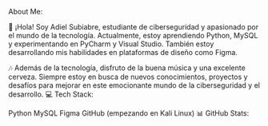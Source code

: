 About Me:

👋 ¡Hola! Soy Adiel Subiabre, estudiante de ciberseguridad y apasionado por el mundo de la tecnología. Actualmente, estoy aprendiendo Python, MySQL y experimentando en PyCharm y Visual Studio. También estoy desarrollando mis habilidades en plataformas de diseño como Figma.

🎶 Además de la tecnología, disfruto de la buena música y una excelente cerveza. Siempre estoy en busca de nuevos conocimientos, proyectos y desafíos para mejorar en este emocionante mundo de la ciberseguridad y el desarrollo.
💻 Tech Stack:

Python MySQL Figma GitHub
(empezando en Kali Linux)
📊 GitHub Stats:

<br/> <br/>




<!-- Proudly created with GPRM ( https://gprm.itsvg.in ) -->
